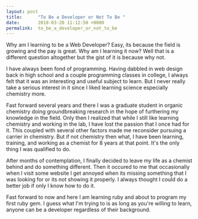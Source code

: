```yaml
---
layout: post
title:      "To Be a Developer or Not To Be "
date:       2018-03-20 11:12:50 +0000
permalink:  to_be_a_developer_or_not_to_be
---
```


Why am I learning to be a Web Developer? Easy, its because the field is growing and the pay is great. Why am I learning it now? Well that is a different question altogether but the gist of it is because why not. 

I have always been fond of programming. Having dabbled in web design back in high school and a couple programming classes in college, I always felt that it was an interesting and useful subject to learn. But I never really take a serious interest in it since I liked learning science especially chemistry more. 

Fast forward several years and there I was a graduate student in organic chemistry doing groundbreaking research in the hope of furthering my knowledge in the field. Only then I realized that while I still like learning chemistry and working in the lab, I have lost the passion that I once had for it. This coupled with several other factors made me reconsider pursuing a carrier in chemistry. But if not chemistry then what, I have been learning, training, and working as a chemist for 8 years at that point. It's the only thing I was qualified to do. 

After months of contemplation, I finally decided to leave my life as a chemist behind and do something different. Then it occured to me that occasionally when I visit some website I get annoyed when its missing something that I was looking for or its not showing it properly. I always thought I could do a better job if only I know how to do it.

Fast forward to now and here I am learning ruby and about to program my first ruby gem. I guess what I'm trying to is as long as you're willing to learn, anyone can be a developer regardless of their background. 
